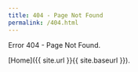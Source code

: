 ```yaml
---
title: 404 - Page Not Found
permalink: /404.html
---
```


Error 404 - Page Not Found.

[Home]({{ site.url }}{{ site.baseurl }}).
